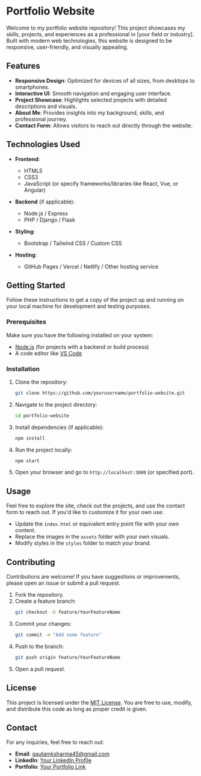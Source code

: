 # Portfolio Website

Welcome to my portfolio website repository! This project showcases my skills, projects, and experiences as a professional in [your field or industry]. Built with modern web technologies, this website is designed to be responsive, user-friendly, and visually appealing.

## Features

- **Responsive Design**: Optimized for devices of all sizes, from desktops to smartphones.
- **Interactive UI**: Smooth navigation and engaging user interface.
- **Project Showcase**: Highlights selected projects with detailed descriptions and visuals.
- **About Me**: Provides insights into my background, skills, and professional journey.
- **Contact Form**: Allows visitors to reach out directly through the website.

## Technologies Used

- **Frontend**:
  - HTML5
  - CSS3
  - JavaScript (or specify frameworks/libraries like React, Vue, or Angular)

- **Backend** (if applicable):
  - Node.js / Express
  - PHP / Django / Flask

- **Styling**:
  - Bootstrap / Tailwind CSS / Custom CSS

- **Hosting**:
  - GitHub Pages / Vercel / Netlify / Other hosting service

## Getting Started

Follow these instructions to get a copy of the project up and running on your local machine for development and testing purposes.

### Prerequisites

Make sure you have the following installed on your system:

- [Node.js](https://nodejs.org/) (for projects with a backend or build process)
- A code editor like [VS Code](https://code.visualstudio.com/)

### Installation

1. Clone the repository:
   ```bash
   git clone https://github.com/yourusername/portfolio-website.git
   ```

2. Navigate to the project directory:
   ```bash
   cd portfolio-website
   ```

3. Install dependencies (if applicable):
   ```bash
   npm install
   ```

4. Run the project locally:
   ```bash
   npm start
   ```

5. Open your browser and go to `http://localhost:3000` (or specified port).

## Usage

Feel free to explore the site, check out the projects, and use the contact form to reach out. If you'd like to customize it for your own use:

- Update the `index.html` or equivalent entry point file with your own content.
- Replace the images in the `assets` folder with your own visuals.
- Modify styles in the `styles` folder to match your brand.

## Contributing

Contributions are welcome! If you have suggestions or improvements, please open an issue or submit a pull request.

1. Fork the repository.
2. Create a feature branch:
   ```bash
   git checkout -b feature/YourFeatureName
   ```
3. Commit your changes:
   ```bash
   git commit -m "Add some feature"
   ```
4. Push to the branch:
   ```bash
   git push origin feature/YourFeatureName
   ```
5. Open a pull request.

## License

This project is licensed under the [MIT License](LICENSE). You are free to use, modify, and distribute this code as long as proper credit is given.

## Contact

For any inquiries, feel free to reach out:

- **Email**: [gautamksharma45@gmail.com](mailto:your-email@example.com)
- **LinkedIn**: [Your LinkedIn Profile](https://linkedin.com/in/dbg-gautam-sharma)
- **Portfolio**: [Your Portfolio Link](https://gautam-sharma-dev.vercel.app/)
